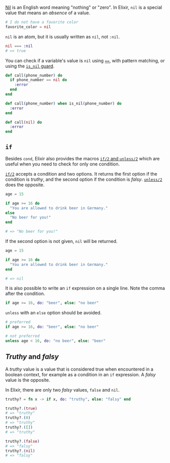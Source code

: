 [Nil][nil-dictionary] is an English word meaning "nothing" or "zero". In Elixir, `nil` is a special value that means an _absence_ of a value.

```elixir
# I do not have a favorite color
favorite_color = nil
```

`nil` is an atom, but it is usually written as `nil`, not `:nil`.

```elixir
nil === :nil
# => true
```

You can check if a variable's value is `nil` using [`==`][kernel-equal], with pattern matching, or using the [`is_nil` guard][kernel-is-nil].

```elixir
def call(phone_number) do
  if phone_number == nil do
    :error
  end
end
```

```elixir
def call(phone_number) when is_nil(phone_number) do
  :error
end
```

```elixir
def call(nil) do
  :error
end
```

## `if`

Besides `cond`, Elixir also provides the macros [`if/2` and `unless/2`][getting-started-if-unless] which are useful when you need to check for only one condition.

[`if/2`][kernel-if] accepts a condition and two options. It returns the first option if the condition is _truthy_, and the second option if the condition is _falsy_. [`unless/2`][kernel-unless] does the opposite.

```elixir
age = 15

if age >= 16 do
  "You are allowed to drink beer in Germany."
else
  "No beer for you!"
end

# => "No beer for you!"
```

If the second option is not given, `nil` will be returned.

```elixir
age = 15

if age >= 16 do
  "You are allowed to drink beer in Germany."
end

# => nil
```

It is also possible to write an `if` expression on a single line. Note the comma after the condition.

```elixir
if age >= 16, do: "beer", else: "no beer"
```

`unless` with an `else` option should be avoided.

```elixir
# preferred
if age >= 16, do: "beer", else: "no beer"

# not preferred
unless age < 16, do: "no beer", else: "beer"
```

## _Truthy_ and _falsy_

A _truthy_ value is a value that is considered true when encountered in a boolean context, for example as a condition in an `if` expression. A _falsy_ value is the opposite.

In Elixir, there are only two _falsy_ values, `false` and `nil`.

```elixir
truthy? = fn x -> if x, do: "truthy", else: "falsy" end

truthy?.(true)
# => "truthy"
truthy?.(0)
# => "truthy"
truthy?.([])
# => "truthy"

truthy?.(false)
# => "falsy"
truthy?.(nil)
# => "falsy"
```

[getting-started-if-unless]: https://elixir-lang.org/getting-started/case-cond-and-if.html#if-and-unless
[nil-dictionary]: https://www.merriam-webster.com/dictionary/nil
[kernel-if]: https://hexdocs.pm/elixir/Kernel.html#if/2
[kernel-unless]: https://hexdocs.pm/elixir/Kernel.html#unless/2
[kernel-equal]: https://hexdocs.pm/elixir/Kernel.html#==/2
[kernel-is-nil]: https://hexdocs.pm/elixir/Kernel.html#is_nil/1
